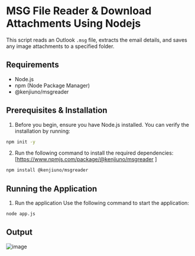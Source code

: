 # MSG File Reader  & Download Attachments Using Nodejs

This script reads an Outlook `.msg` file, extracts the email details, and saves any image attachments to a specified folder.

## Requirements

- Node.js
- npm (Node Package Manager)
- @kenjiuno/msgreader


## Prerequisites & Installation

1. Before you begin, ensure you have Node.js installed. You can verify the installation by running:

```bash
npm init -y
```


2. Run the following command to install the required dependencies:[https://www.npmjs.com/package/@kenjiuno/msgreader
]

```bash
npm install @kenjiuno/msgreader
```

## Running the Application


1. Run the application
Use the following command to start the application:

```bash
node app.js
```

## Output

![image](https://github.com/user-attachments/assets/327e821e-1df0-4583-80b3-d663873b807f)

